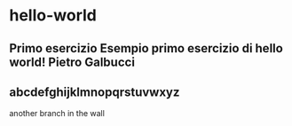 # hello-world
Primo esercizio
Esempio primo esercizio di hello world!
Pietro Galbucci
-
abcdefghijklmnopqrstuvwxyz
- 

another branch in the wall

